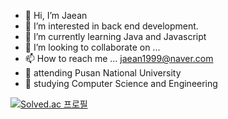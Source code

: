 - 👋 Hi, I’m Jaean
- 👀 I’m interested in back end development.
- 🌱 I’m currently learning Java and Javascript
- 💞️ I’m looking to collaborate on ...
- 📫 How to reach me ... jaean1999@naver.com
- 🦅 attending Pusan National University
- 📖 studying Computer Science and Engineering


[![Solved.ac
프로필](http://mazassumnida.wtf/api/v2/generate_badge?boj=jaean1999)](https://solved.ac/jaean1999)

<!---
JaeanHan/JaeanHan is a ✨ special ✨ repository because its `README.md` (this file) appears on your GitHub profile.
You can click the Preview link to take a look at your changes.
--->
